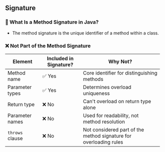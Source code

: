 ## Signature

### 🧾 What Is a Method Signature in Java?
- The method signature is the unique identifier of a method within a class.

### ❌ Not Part of the Method Signature

| **Element**       | **Included in Signature?** | **Why Not?**                                                       |
|-------------------|----------------------------|---------------------------------------------------------------------|
| Method name        | ✅ Yes                     | Core identifier for distinguishing methods                          |
| Parameter types    | ✅ Yes                     | Determines overload uniqueness                                      |
| Return type        | ❌ No                      | Can't overload on return type alone                                |
| Parameter names    | ❌ No                      | Used for readability, not method resolution                         |
| `throws` clause    | ❌ No                      | Not considered part of the method signature for overloading rules   |

